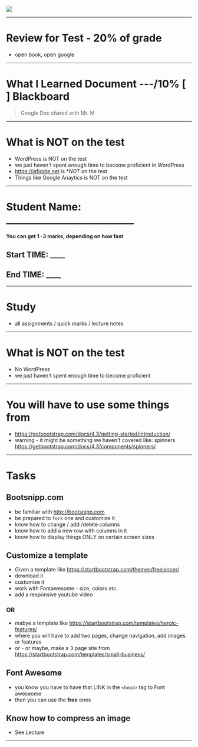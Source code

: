 ![](http://www.teacheroz.com/images/staycalm.png)

---

# Review for Test - 20% of grade
- open book, open google


---

# What I Learned Document  ---/10%   [ ] Blackboard

> Google Doc shared with Mr. M

----

# What is NOT on the test
- WordPress is NOT on the test
- we just haven't spent enough time to become proficient in WordPress
- https://jsfiddle.net is **NOT* on the test
- Things like Google Anaytics is NOT on the test

----

# Student Name:  __________________________


#### You can get 1 -3 marks, depending on how fast 
## Start TIME: ____
## End TIME: ____

----

# Study
- all assignments / quick marks / lecture notes

---

# What is NOT on the test
- No WordPress
- we just haven't spent enough time to become proficient

---

# You will have to use some things from
- https://getbootstrap.com/docs/4.3/getting-started/introduction/
- warning - it might be something we haven't covered like: spinners
https://getbootstrap.com/docs/4.3/components/spinners/




----

# Tasks

## Bootsnipp.com
- be familiar with http://bootsnipp.com
- be prepared to `fork` one and customize it
- know how to change / add /delete columns
- know how to add a new row with columns in it
- know how to display things ONLY on certain screen sizes

## Customize a template
- Given a template like https://startbootstrap.com/themes/freelancer/
- download it
- customize it
- work with Fontawesome - size, colors etc.
- add a responsive youtube video

### OR
- mabye a template like https://startbootstrap.com/templates/heroic-features/
- where you will have to add two pages, change navigation, add images or features
- or - or maybe, make a 3 page site from
https://startbootstrap.com/templates/small-business/



## Font Awesome
- you know you have to have that LINK in the `<head>` tag to Font aweseome
- then you can use the **free** ones

## Know how to compress an image
- See Lecture

----
 

